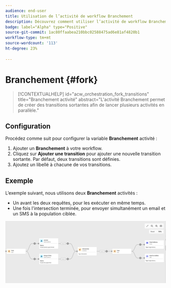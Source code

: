 ```yaml
---
audience: end-user
title: Utilisation de l’activité de workflow Branchement
description: Découvrez comment utiliser l’activité de workflow Branchement
badge: label="Alpha" type="Positive"
source-git-commit: 1ac80ffaabea210bbc02588475ad6e81af4820b1
workflow-type: tm+mt
source-wordcount: '113'
ht-degree: 23%

---
```



# Branchement {#fork}

>[!CONTEXTUALHELP]
>id="acw_orchestration_fork_transitions"
>title="Branchement activité"
>abstract="L&#39;activité Branchement permet de créer des transitions sortantes afin de lancer plusieurs activités en parallèle."

## Configuration

Procédez comme suit pour configurer la variable **Branchement** activité :

1. Ajouter un **Branchement** à votre workflow.
1. Cliquez sur **Ajouter une transition** pour ajouter une nouvelle transition sortante. Par défaut, deux transitions sont définies.
1. Ajoutez un libellé à chacune de vos transitions.

## Exemple

L’exemple suivant, nous utilisons deux **Branchement** activités :

* Un avant les deux requêtes, pour les exécuter en même temps.
* Une fois l&#39;intersection terminée, pour envoyer simultanément un email et un SMS à la population ciblée.

![](../assets/workflow-fork-example.png)

